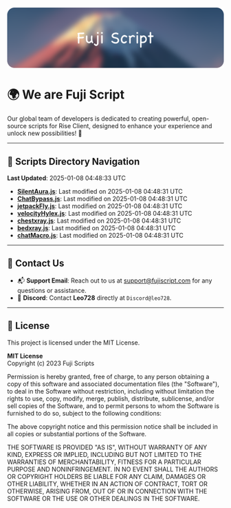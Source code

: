 ![Banner](.github/b.webp)

# 🌍 **We are Fuji Script**

Our global team of developers is dedicated to creating powerful, open-source scripts for Rise Client, designed to enhance your experience and unlock new possibilities! 🌟

---
<!-- SCRIPTS_NAVIGATION_START -->
## 📂 **Scripts Directory Navigation**

**Last Updated**: 2025-01-08 04:48:33 UTC

- **[SilentAura.js](scripts/SilentAura.js)**: Last modified on 2025-01-08 04:48:31 UTC
- **[ChatBypass.js](scripts/ChatBypass.js)**: Last modified on 2025-01-08 04:48:31 UTC
- **[jetpackFly.js](scripts/jetpackFly.js)**: Last modified on 2025-01-08 04:48:31 UTC
- **[velocityHylex.js](scripts/velocityHylex.js)**: Last modified on 2025-01-08 04:48:31 UTC
- **[chestxray.js](scripts/chestxray.js)**: Last modified on 2025-01-08 04:48:31 UTC
- **[bedxray.js](scripts/bedxray.js)**: Last modified on 2025-01-08 04:48:31 UTC
- **[chatMacro.js](scripts/chatMacro.js)**: Last modified on 2025-01-08 04:48:31 UTC

<!-- SCRIPTS_NAVIGATION_END -->

---

## 💬 **Contact Us**  
- 📬 **Support Email**: Reach out to us at [support@fujiscript.com](mailto:support@fujiscript.com) for any questions or assistance.  
- 💬 **Discord**: Contact **Leo728** directly at `Discord@leo728`.

---

## 📜 **License**

This project is licensed under the MIT License.  

**MIT License**  
Copyright (c) 2023 Fuji Scripts  

Permission is hereby granted, free of charge, to any person obtaining a copy of this software and associated documentation files (the "Software"), to deal in the Software without restriction, including without limitation the rights to use, copy, modify, merge, publish, distribute, sublicense, and/or sell copies of the Software, and to permit persons to whom the Software is furnished to do so, subject to the following conditions:  

The above copyright notice and this permission notice shall be included in all copies or substantial portions of the Software.  

THE SOFTWARE IS PROVIDED "AS IS", WITHOUT WARRANTY OF ANY KIND, EXPRESS OR IMPLIED, INCLUDING BUT NOT LIMITED TO THE WARRANTIES OF MERCHANTABILITY, FITNESS FOR A PARTICULAR PURPOSE AND NONINFRINGEMENT. IN NO EVENT SHALL THE AUTHORS OR COPYRIGHT HOLDERS BE LIABLE FOR ANY CLAIM, DAMAGES OR OTHER LIABILITY, WHETHER IN AN ACTION OF CONTRACT, TORT OR OTHERWISE, ARISING FROM, OUT OF OR IN CONNECTION WITH THE SOFTWARE OR THE USE OR OTHER DEALINGS IN THE SOFTWARE.  
